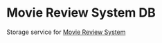 # Movie Review System DB

Storage service for [Movie Review System](https://github.com/Woofka/movie-review-system)
